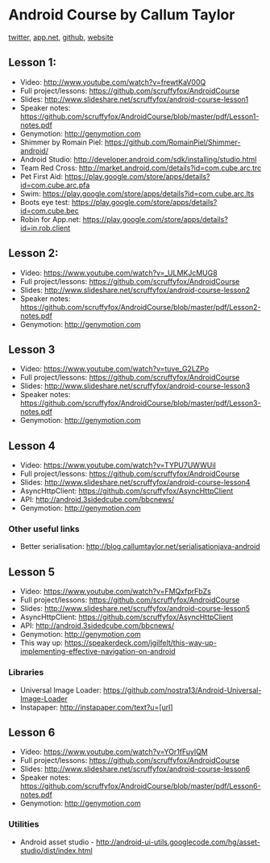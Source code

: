 # Android Course by Callum Taylor

[twitter](http://twitter.com/scruffyfox), [app.net](http://alpha.app.net/scruffyfox), [github](http://github.com/scruffyfox), [website](http://callumtaylor.net)

## Lesson 1:

- Video: http://www.youtube.com/watch?v=frewtKaV00Q
- Full project/lessons: https://github.com/scruffyfox/AndroidCourse
- Slides: http://www.slideshare.net/scruffyfox/android-course-lesson1
- Speaker notes: https://github.com/scruffyfox/AndroidCourse/blob/master/pdf/Lesson1-notes.pdf
- Genymotion: http://genymotion.com
- Shimmer by Romain Piel: https://github.com/RomainPiel/Shimmer-android/
- Android Studio: http://developer.android.com/sdk/installing/studio.html
- Team Red Cross: http://market.android.com/details?id=com.cube.arc.trc
- Pet First Aid: https://play.google.com/store/apps/details?id=com.cube.arc.pfa
- Swim: https://play.google.com/store/apps/details?id=com.cube.arc.lts
- Boots eye test: https://play.google.com/store/apps/details?id=com.cube.bec
- Robin for App.net: https://play.google.com/store/apps/details?id=in.rob.client

## Lesson 2:

- Video: https://www.youtube.com/watch?v=_ULMKJcMUG8
- Full project/lessons: https://github.com/scruffyfox/AndroidCourse
- Slides: http://www.slideshare.net/scruffyfox/android-course-lesson2
- Speaker notes: https://github.com/scruffyfox/AndroidCourse/blob/master/pdf/Lesson2-notes.pdf
- Genymotion: http://genymotion.com

## Lesson 3

- Video: https://www.youtube.com/watch?v=tuve_G2LZPo
- Full project/lessons: https://github.com/scruffyfox/AndroidCourse
- Slides: http://www.slideshare.net/scruffyfox/android-course-lesson3
- Speaker notes: https://github.com/scruffyfox/AndroidCourse/blob/master/pdf/Lesson3-notes.pdf
- Genymotion: http://genymotion.com

## Lesson 4

- Video: https://www.youtube.com/watch?v=TYPU7UWWUiI
- Full project/lessons: https://github.com/scruffyfox/AndroidCourse
- Slides: http://www.slideshare.net/scruffyfox/android-course-lesson4
- AsyncHttpClient: https://github.com/scruffyfox/AsyncHttpClient
- API: http://android.3sidedcube.com/bbcnews/
- Genymotion: http://genymotion.com

### Other useful links

- Better serialisation: http://blog.callumtaylor.net/serialisationjava-android

## Lesson 5

- Video: https://www.youtube.com/watch?v=FMQxfprFbZs
- Full project/lessons: https://github.com/scruffyfox/AndroidCourse
- Slides: http://www.slideshare.net/scruffyfox/android-course-lesson5
- AsyncHttpClient: https://github.com/scruffyfox/AsyncHttpClient
- API: http://android.3sidedcube.com/bbcnews/
- Genymotion: http://genymotion.com
- This way up: https://speakerdeck.com/jgilfelt/this-way-up-implementing-effective-navigation-on-android

### Libraries

- Universal Image Loader: https://github.com/nostra13/Android-Universal-Image-Loader
- Instapaper: http://instapaper.com/text?u=[url]

## Lesson 6

- Video: https://www.youtube.com/watch?v=YOr1fFuylQM
- Full project/lessons: https://github.com/scruffyfox/AndroidCourse
- Slides: http://www.slideshare.net/scruffyfox/android-course-lesson6
- Speaker notes: https://github.com/scruffyfox/AndroidCourse/blob/master/pdf/Lesson6-notes.pdf
- Genymotion: http://genymotion.com

### Utilities

- Android asset studio - http://android-ui-utils.googlecode.com/hg/asset-studio/dist/index.html

